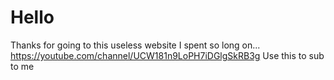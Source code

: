# Hello
Thanks for going to this useless website
I spent so long on...
https://youtube.com/channel/UCW181n9LoPH7iDGlgSkRB3g
Use this to sub to me

